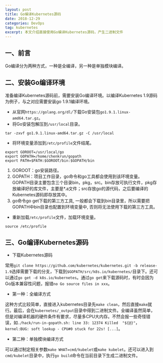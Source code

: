 ```yaml
---
layout: post
title: Go编译Kubernetes源码
date: 2018-12-29
categories: DevOps
tag: kubernetes
excerpt: 本文介绍直接使用Go编译Kubernetes源码，产生二进制文件
---
```


## 一、前言

Go编译分为两种方式，一种是全编译，另一种是单独模块编译。

## 二、安装Go编译环境

准备编译Kubernetes源码前，需要安装Go编译环境。以编译Kubernetes 1.9源码为例子，与之对应需要安装go 1.9.1编译环境。

- 从官网`https://golang.org/dl/`下载Go安装包`go1.9.1.linux-amd64.tar.gz`。
- 将Go安装包解压到`/usr/local`目录。

```
tar -zxvf go1.9.1.linux-amd64.tar.gz -C /usr/local
```

- 将环境变量添加到`/etc/profile`文件结尾。

```
export GOROOT=/usr/local/go
export GOPATH=/home/chenkrun/gopath
export PATH=$PATH:$GOROOT/bin:$GOPATH/bin
```

1. GOROOT：go安装路径。
2. GOPATH：项目工作目录，go命令和go工具都会使用到该环境变量。GOPATH目录主要包含三个目录bin，pkg，src。bin存放可执行文件，pkg存放编译好的库文件，主要是*.a文件；src存放go的源代码，之后要编译的Kubernetes源码即存放其中。
3. go命令go get下载的第三方工具, 一般都会下载到bin目录里，所以需要把GOPATH中bin目录也配置到环境变量中, 否则将无法使用下载的第三方工具。

- 重新加载`/etc/profile`文件，加载环境变量。

```
source /etc/profile
```

## 三、Go编译Kubernetes源码

- 下载Kubernetes源码

常用`git clone https://github.com/kubernetes/kubernetes.git -b release-1.9`选择需要下载的分支，下载到`$GOPATH/src/k8s.io/kubernetes/`目录下。还可以通过`go get -d k8s.io/kubernetes`。通过`go get`来下载源码时，有时会因为Go版本兼容性问题，报错`no Go source files in xxx`。

- 第一种：全编译方式

这种方式比较简单，直接进入kubernetes目录先`make clean`，然后直接`make`就行。最后，会在`kubernetes/_output`目录中得到二进制文件。全编译虽然简单，但是对编译机器的硬件条件有要求，尽量多CPU大内存。不然会报一些奇怪错误，如`./hack/run-in-gopath.sh: line 33: 12374 Killed  "${@}"`，`kernel:BUG: soft lookup - CPU#0 stuck for 22s! [...]`。

- 第二种：单独模块编译方式

可以通过制定相关参数`make WHAT=cmd/kubelet`或`make kubelet`。还可以进入到`cmd/kubelet`目录中，执行`go build`命令在当前目录下生成二进制文件。
